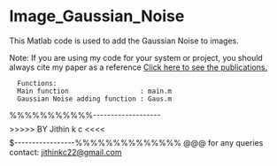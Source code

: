 # Image_Gaussian_Noise

This Matlab code is used to add the Gaussian Noise to images.

Note: If you are using my code for your system or project, you should always cite my paper as a reference
 <a href ="https://docs.google.com/document/d/1AbCxFoUhdOCppM8novgCdOv0F9mqYe7HlBU7yX7Svx0/edit?usp=sharing">Click here to see the publications.</a>


      Functions:
      Main function                  : main.m
      Gaussian Noise adding function : Gaus.m
   
 %%%%%%%%%%%-------------------$$$$$$$$>>>>> BY Jithin k c <<<<$$$$$$$$$-----------------%%%%%%%%%%%%%% @@@ 
 for any queries contact: jithinkc22@gmail.com
